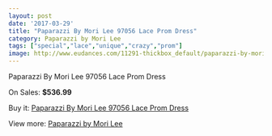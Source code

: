 ```yaml
---
layout: post
date: '2017-03-29'
title: "Paparazzi By Mori Lee 97056 Lace Prom Dress"
category: Paparazzi by Mori Lee
tags: ["special","lace","unique","crazy","prom"]
image: http://www.eudances.com/11291-thickbox_default/paparazzi-by-mori-lee-97056-lace-prom-dress.jpg
---
```

Paparazzi By Mori Lee 97056 Lace Prom Dress

On Sales: **$536.99**
<a href="https://www.eudances.com/en/paparazzi-by-mori-lee/3595-paparazzi-by-mori-lee-97056-lace-prom-dress.html"><amp-img layout="responsive" width="600" height="600" src="//www.eudances.com/11291-thickbox_default/paparazzi-by-mori-lee-97056-lace-prom-dress.jpg" alt="Paparazzi By Mori Lee 97056 Lace Prom Dress 0" /></a>

Buy it: [Paparazzi By Mori Lee 97056 Lace Prom Dress](https://www.eudances.com/en/paparazzi-by-mori-lee/3595-paparazzi-by-mori-lee-97056-lace-prom-dress.html "Paparazzi By Mori Lee 97056 Lace Prom Dress")

View more: [Paparazzi by Mori Lee](https://www.eudances.com/en/78-Paparazzi-by-Mori-Lee "Paparazzi by Mori Lee")